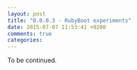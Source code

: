 ```yaml
---
layout: post
title: "0.0.0.3 - RubyBoot experiments"
date: 2015-07-07 11:53:41 +0200
comments: true
categories:
---
```


To be continued.
